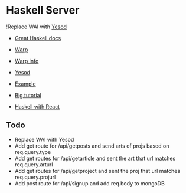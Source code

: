 # Haskell Server

!Replace WAI with [Yesod](https://github.com/yesodweb/yesod)

- [Great Haskell docs](http://dev.stephendiehl.com/hask/)

- [Warp](https://hackage.haskell.org/package/wai) 
- [Warp info](http://www.aosabook.org/en/posa/warp.html)
- [Yesod](http://www.yesodweb.com/book)
- [Example](http://langnostic.blogspot.co.uk/2013/02/wai-without-yesod-simple-example-of_10.html)
- [Big tutorial](https://haskell-servant.github.io/tutorial/0.4/server.html)
- [Haskell with React](https://github.com/joelburget/react-haskell)

## Todo

- Replace WAI with Yesod
- Add get route for /api/getposts and send arts of projs based on req.query.type
- Add get routes for /api/getarticle and sent the art that url matches req.query.arturl 
- Add get routes for /api/getproject and sent the proj that url matches req.query.projurl 
- Add post route for /api/signup and add req.body to mongoDB